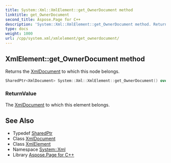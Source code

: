 ```yaml
---
title: System::Xml::XmlElement::get_OwnerDocument method
linktitle: get_OwnerDocument
second_title: Aspose.Page for C++
description: 'System::Xml::XmlElement::get_OwnerDocument method. Returns the XmlDocument to which this node belongs in C++.'
type: docs
weight: 1000
url: /cpp/system.xml/xmlelement/get_ownerdocument/
---
```

## XmlElement::get_OwnerDocument method


Returns the [XmlDocument](../../xmldocument/) to which this node belongs.

```cpp
SharedPtr<XmlDocument> System::Xml::XmlElement::get_OwnerDocument() override
```


### ReturnValue

The [XmlDocument](../../xmldocument/) to which this element belongs.

## See Also

* Typedef [SharedPtr](../../../system/sharedptr/)
* Class [XmlDocument](../../xmldocument/)
* Class [XmlElement](../)
* Namespace [System::Xml](../../)
* Library [Aspose.Page for C++](../../../)
